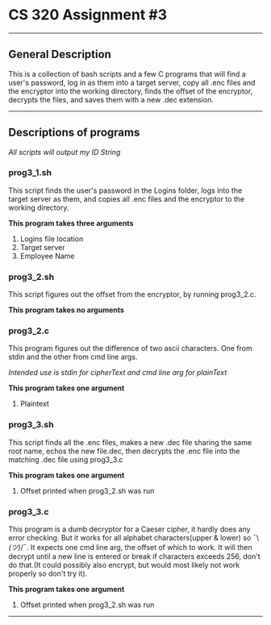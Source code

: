 # CS 320 Assignment #3
---
## General Description

This is a collection of bash scripts and a few C programs that will find a user's password, log in as them into a target server, copy all .enc files and the encryptor into the working directory, finds the offset of the encryptor, decrypts the files, and saves them with a new .dec extension.

---

## Descriptions of programs
*All scripts will output my ID String*

### prog3_1.sh

This script finds the user's password in the Logins folder, logs into the target server as them, and copies all .enc files and the encryptor to the working directory.

**This program takes three arguments**
1. Logins file location
2. Target server
3. Employee Name

### prog3_2.sh

This script figures out the offset from the encryptor, by running prog3_2.c.

**This program takes no arguments**

### prog3_2.c

This program figures out the difference of two ascii characters. One from stdin and the other from cmd line args.

*Intended use is stdin for cipherText and cmd line arg for plainText*

**This program takes one argument**
1. Plaintext

### prog3_3.sh

This script finds all the .enc files, makes a new .dec file sharing the same root name, echos the new file.dec, then decrypts the .enc file into the matching .dec file using prog3_3.c

**This program takes one argument**
1. Offset printed when prog3_2.sh was run

### prog3_3.c

This program is a dumb decryptor for a Caeser cipher, it hardly does any error checking. But it works for all alphabet characters(upper & lower) so  ¯\\_(ツ)_/¯. It expects one cmd line arg, the offset of which to work. It will then decrypt until a new line is entered or break if characters exceeds 256, don't do that.(It could possibly also encrypt, but would most likely not work properly so don't try it).

**This program takes one argument**
1. Offset printed when prog3_2.sh was run

---
